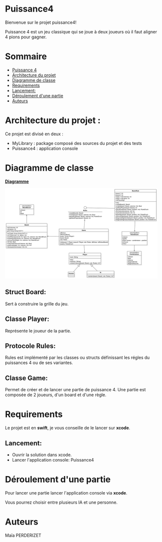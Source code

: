 # Puissance4

Bienvenue sur le projet puissance4!

Puissance 4 est un jeu classique qui se joue à deux joueurs où il faut aligner 4 pions pour gagner.

# Sommaire

- [Puissance 4](#puissance4)
- [Architecture du projet](#architecture_du_projet)
- [Diagramme de classe](#diagramme_de_classe)
- [Requirements](#requirements)
- [Lancement:](#lancement)
- [Déroulement d'une partie](#deroulement_d_une_partie)
- [Auteurs](#auteurs)

# Architecture du projet :

Ce projet est divisé en deux :

-	MyLibrary : package composé des sources du projet et des tests
-	Puissance4 : application console

# Diagramme de classe

[**Diagramme**](https://codefirst.iut.uca.fr/git/maia.perderizet/Puissance4/src/branch/master/Documentation/Diagramme/Diagramme_de_classe.png)

<img src="Documentation/Diagramme/Diagramme_de_classe.png" />  

## Struct Board:

Sert à construire la grille du jeu.

## Classe Player:

Représente le joueur de la partie.

## Protocole Rules:

Rules est implémenté par les classes ou structs définissant les régles du puissances 4 ou de ses variantes.

## Classe Game:

Permet de créer et de lancer une partie de puissance 4.
Une partie est composée de 2 joueurs, d'un board et d'une règle.

# Requirements

Le projet est en **swift**, je vous conseille de le lancer sur **xcode**.

## Lancement:

- Ouvrir la solution dans xcode.
- Lancer l'application console: Puissance4

# Déroulement d'une partie

Pour lancer une partie lancer l'application console via **xcode**.

Vous pourrez choisir entre plusieurs IA et une personne.

# Auteurs
Maïa PERDERIZET
 
